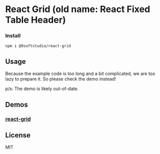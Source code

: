 React Grid (old name: React Fixed Table Header)
=========================
### Install
```
npm i @9softstudio/react-grid
```
## Usage

Because the example code is too long and a bit complicated, we are too lazy to prepare it. So please check the demo instead! 

p/s: The demo is likely out-of-date.


## Demos
### [react-grid](https://9softstudio.github.io/React-components/react-grid/example/index.html)

## License

MIT
